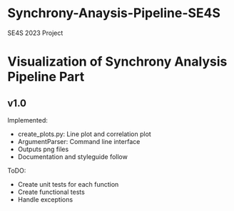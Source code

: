 # Synchrony-Anaysis-Pipeline-SE4S
SE4S 2023 Project

# Visualization of Synchrony Analysis Pipeline Part
## v1.0

Implemented:
- create_plots.py: Line plot and correlation plot
- ArgumentParser: Command line interface
- Outputs png files
- Documentation and styleguide follow

ToDO:
- Create unit tests for each function
- Create functional tests
- Handle exceptions
